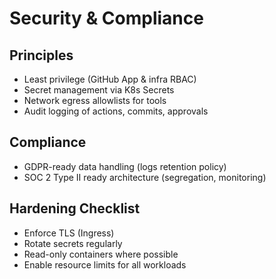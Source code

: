 # Security & Compliance

## Principles
- Least privilege (GitHub App & infra RBAC)
- Secret management via K8s Secrets
- Network egress allowlists for tools
- Audit logging of actions, commits, approvals

## Compliance
- GDPR-ready data handling (logs retention policy)
- SOC 2 Type II ready architecture (segregation, monitoring)

## Hardening Checklist
- Enforce TLS (Ingress)
- Rotate secrets regularly
- Read-only containers where possible
- Enable resource limits for all workloads

